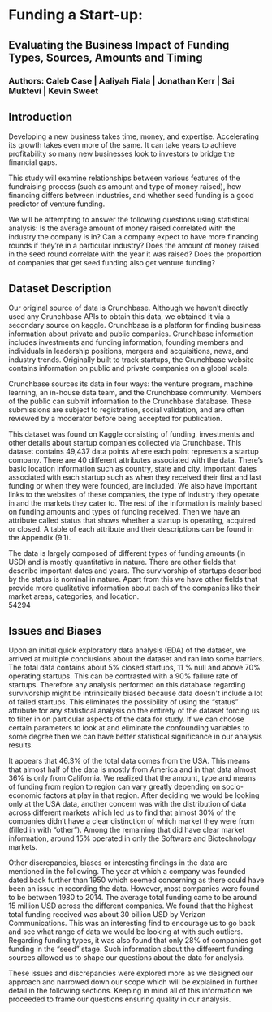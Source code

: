 # Funding a Start-up:
## Evaluating the Business Impact of Funding Types, Sources, Amounts and Timing
### Authors: Caleb Case | Aaliyah Fiala | Jonathan Kerr | Sai Muktevi | Kevin Sweet

## Introduction
Developing a new business takes time, money, and expertise.  Accelerating its growth takes even more of the same. It can take years to achieve profitability so many new businesses look to investors to bridge the financial gaps.  

This study will examine relationships between various features of the fundraising process (such as amount and type of money raised), how financing differs between industries, and whether seed funding is a good predictor of venture funding.

 We will be attempting to answer the following questions using statistical analysis:
Is the average amount of money raised correlated with the industry the company is in?
Can a company expect to have more financing rounds if they’re in a particular industry?
Does the amount of money raised in the seed round correlate with the year it was raised?
Does the proportion of companies that get seed funding also get venture funding?

## Dataset Description
Our original source of data is Crunchbase. Although we haven’t directly used any Crunchbase APIs to obtain this data, we obtained it via a secondary source on kaggle. Crunchbase is a platform for finding business information about private and public companies. Crunchbase information includes investments and funding information, founding members and individuals in leadership positions, mergers and acquisitions, news, and industry trends. Originally built to track startups, the Crunchbase website contains information on public and private companies on a global scale.

Crunchbase sources its data in four ways: the venture program, machine learning, an in-house data team, and the Crunchbase community. Members of the public can submit information to the Crunchbase database. These submissions are subject to registration, social validation, and are often reviewed by a moderator before being accepted for publication.
 
This dataset was found on Kaggle consisting of funding, investments and other details about startup companies collected via Crunchbase. This dataset contains 49,437 data points where each point represents a startup company. There are 40 different attributes associated with the data. There’s basic location information such as country, state and city. Important dates associated with each startup such as when they received their first and last funding or when they were founded, are included. We also have important links to the websites of these companies, the type of industry they operate in and the markets they cater to. The rest of the information is mainly based on funding amounts and types of funding received. Then we have an attribute called status that shows whether a startup is operating, acquired or closed. A table of each attribute and their descriptions can be found in the Appendix (9.1).

The data is largely composed of different types of funding amounts (in USD) and is mostly quantitative in nature. There are other fields that describe important dates and years. The survivorship of startups described by the status is nominal in nature. Apart from this we have other fields that provide more qualitative information about each of the companies like their market areas, categories, and location.       
54294
## Issues and Biases
Upon an initial quick exploratory data analysis (EDA) of the dataset, we arrived at multiple conclusions about the dataset and ran into some barriers. The total data contains about 5% closed startups, 11 % null and above 70% operating startups. This can be contrasted with a 90% failure rate of startups. Therefore any analysis performed on this database regarding survivorship might be intrinsically biased because data doesn't include a lot of failed startups. This eliminates the possibility of using the “status” attribute for any statistical analysis on the entirety of the dataset forcing us to filter in on particular aspects of the data for study. If we can choose certain parameters to look at and eliminate the confounding variables to some degree then we can have better statistical significance in our analysis results.

It appears that 46.3% of the total data comes from the USA. This means that almost half of the data is mostly from America and in that data almost 36% is only from California. We realized that the amount, type and means of funding from region to region can vary greatly depending on socio-economic factors at play in that region. After deciding we would be looking only at the USA data, another concern was with the distribution of data across different markets which led us to find that almost 30% of the companies didn’t have a clear distinction of which market they were from (filled in with “other”). Among the remaining that did have clear market information, around 15% operated in only the Software and Biotechnology markets. 

Other discrepancies, biases or interesting findings in the data are mentioned in the following. The year at which a company was founded dated back further than 1950 which seemed concerning as there could have been an issue in recording the data. However, most companies were found to be between 1980 to 2014. The average total funding came to be around 15 million USD across the different companies. We found that the highest total funding received was about 30 billion USD by Verizon Communications. This was an interesting find to encourage us to go back and see what range of data we would be looking at with such outliers. Regarding funding types, it was also found that only 28% of companies got funding in the “seed” stage. Such information about the different funding sources allowed us to shape our questions about the data for analysis.

These issues and discrepancies were explored more as we designed our approach and narrowed down our scope which will be explained in further detail in the following sections. Keeping in mind all of this information we proceeded to frame our questions ensuring quality in our analysis.    

